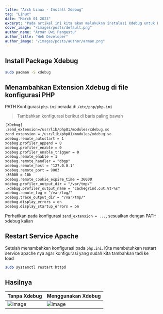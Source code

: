 ```yaml
---
title: "Arch Linux - Install Xdebug"
tag: "Linux"
date: "March 01 2023"
excerpt: "Pada artikel ini kita akan melakukan instalasi Xdebug untuk PHP dan berjalan di web server Apache"
cover_image: "/images/posts/default.png"
author_name: "Arman Dwi Pangestu"
author_title: "Web Developer"
author_image: "/images/posts/author/arman.png"
---
```


## Install Package Xdebug

```bash
sudo pacman -S xdebug
```

## Menambahkan Extension Xdebug di file konfigurasi PHP

PATH Konfigurasi `php.ini` berada di `/etc/php/php.ini`

> Tambahkan konfigurasi berikut di baris paling bawah

```apache
[XDebug]
;zend_extension=/usr/lib/php81/modules/xdebug.so
zend_extension = /usr/lib/php81/modules/xdebug.so
xdebug.remote_autostart = 1
xdebug.profiler_append = 0
xdebug.profiler_enable = 0
xdebug.profiler_enable_trigger = 0
xdebug.remote_enable = 1
xdebug.remote_handler = "dbgp"
xdebug.remote_host = "127.0.0.1"
xdebug.remote_port = 9003
;36000 = 10h
xdebug.remote_cookie_expire_time = 36000
xdebug.profiler_output_dir = "/var/tmp/"
;xdebug.profiler_output_name = "cachegrind.out.%t-%s"
xdebug.remote_log = "/var/log/"
xdebug.trace_output_dir = "/var/tmp/"
xdebug.display_errors = on
xdebug.display_startup_errors = on
```

Perhatikan pada konfigurasi `zend_extension = ...`, sesuaikan dengan PATH xdebug kalian

## Restart Service Apache

Setelah menambahkan konfigurasi pada `php.ini`. Kita membutuhkan restart service apache nya agar konfigurasi
yang sudah kita tambahkan tadi ke load

```bash
sudo systemctl restart httpd
```

## Hasilnya

| Tanpa Xdebug                                                                                                    | Menggunakan Xdebug                                                                                              |
| --------------------------------------------------------------------------------------------------------------- | --------------------------------------------------------------------------------------------------------------- |
| ![image](https://user-images.githubusercontent.com/64394320/222043478-88cdf696-1ab7-4162-8765-c72f058d37c0.png) | ![image](https://user-images.githubusercontent.com/64394320/222043591-7f9af463-1e03-4a0b-9557-0c619add6911.png) |
